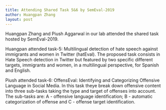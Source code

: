```yaml
---
title: Attending Shared Task 5&6 by SemEval-2019
author: Huangpan Zhang
layout: post
---
```


Huangpan Zhang and Piush Aggarwal in our lab attended the shared task hosted by SemEval-2019.

Huangpan attended task-5: Multilingual detection of hate speech against immigrants and women in Twitter (hatEval). The proposed task consists in Hate Speech detection in Twitter but featured by two specific different targets, immigrants and women, in a multilingual perspective, for Spanish and English.

Piush attended task-6: OffensEval: Identifying and Categorizing Offensive Language in Social Media. In this task theye break down offensive content into three sub-tasks taking the type and target of offenses into account. The sub-tasks are: A - offensive language identification; B - automatic categorization of offense and  C - offense target identification.